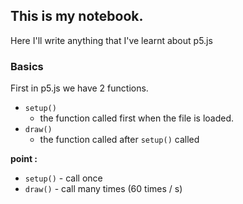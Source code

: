 ## This is my notebook.

Here I'll write anything that I've learnt about p5.js


### Basics

First in p5.js we have 2 functions.

- `setup()`
	- the function called first when the file is loaded.
- `draw()`
	- the function called after `setup()` called

**point :** 
- `setup()` - call once
- `draw()` - call many times (60 times / s)